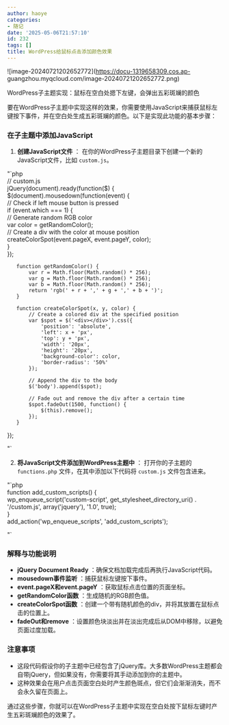 ```yaml
---
author: haoye
categories:
- 随记
date: '2025-05-06T21:57:10'
id: 232
tags: []
title: WordPress给鼠标点击添加颜色效果
---
```


![image-20240721202652772](https://docu-1319658309.cos.ap-
guangzhou.myqcloud.com/image-20240721202652772.png)

WordPress子主题实现：鼠标在空白处摁下左键，会弹出五彩斑斓的颜色

要在WordPress子主题中实现这样的效果，你需要使用JavaScript来捕获鼠标左键按下事件，并在空白处生成五彩斑斓的颜色。以下是实现此功能的基本步骤：

### 在子主题中添加JavaScript

  1. **创建JavaScript文件** ： 在你的WordPress子主题目录下创建一个新的JavaScript文件，比如 `custom.js`。

"`php  
// custom.js  
jQuery(document).ready(function($) {  
$(document).mousedown(function(event) {  
// Check if left mouse button is pressed  
if (event.which === 1) {  
// Generate random RGB color  
var color = getRandomColor();  
// Create a div with the color at mouse position  
createColorSpot(event.pageX, event.pageY, color);  
}  
});

    
    
       function getRandomColor() {
           var r = Math.floor(Math.random() * 256);
           var g = Math.floor(Math.random() * 256);
           var b = Math.floor(Math.random() * 256);
           return 'rgb(' + r + ',' + g + ',' + b + ')';
       }
    
       function createColorSpot(x, y, color) {
           // Create a colored div at the specified position
           var $spot = $('<div></div>').css({
               'position': 'absolute',
               'left': x + 'px',
               'top': y + 'px',
               'width': '20px',
               'height': '20px',
               'background-color': color,
               'border-radius': '50%'
           });
    
           // Append the div to the body
           $('body').append($spot);
    
           // Fade out and remove the div after a certain time
           $spot.fadeOut(1500, function() {
               $(this).remove();
           });
       }
    

});

"`

  2. **将JavaScript文件添加到WordPress主题中** ： 打开你的子主题的 `functions.php` 文件，在其中添加以下代码将 `custom.js` 文件包含进来。

"`php  
function add_custom_scripts() {  
wp_enqueue_script('custom-script', get_stylesheet_directory_uri() .
'/custom.js', array('jquery'), '1.0', true);  
}  
add_action('wp_enqueue_scripts', 'add_custom_scripts');

"`

### 解释与功能说明

  * **jQuery Document Ready** ：确保文档加载完成后再执行JavaScript代码。
  * **mousedown事件监听** ：捕获鼠标左键按下事件。
  * **event.pageX和event.pageY** ：获取鼠标点击位置的页面坐标。
  * **getRandomColor函数** ：生成随机的RGB颜色值。
  * **createColorSpot函数** ：创建一个带有随机颜色的div，并将其放置在鼠标点击的位置上。
  * **fadeOut和remove** ：设置颜色块淡出并在淡出完成后从DOM中移除，以避免页面过度加载。

### 注意事项

  * 这段代码假设你的子主题中已经包含了jQuery库。大多数WordPress主题都会自带jQuery，但如果没有，你需要将其手动添加到你的主题中。
  * 这种效果会在用户点击页面空白处时产生颜色斑点，但它们会渐渐消失，而不会永久留在页面上。

通过这些步骤，你就可以在WordPress子主题中实现在空白处按下鼠标左键时产生五彩斑斓颜色的效果了。

